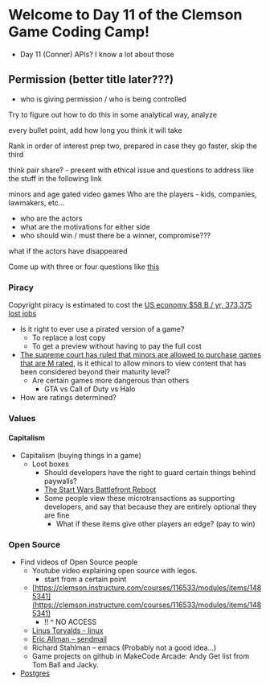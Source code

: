 
# Welcome to Day 11 of the Clemson Game Coding Camp!
- Day 11 (Conner) APIs? I know a lot about those

## Permission (better title later???)
  - who is giving permission / who is being controlled

Try to figure out how to do this in some analytical way, analyze 

every bullet point, add how long you think it will take

Rank in order of interest
    prep two, prepared in case they go faster, skip the third

think pair share? - present with ethical issue and questions to address like the stuff in the following link

minors and age gated video games
Who are the players - kids, companies, lawmakers, etc...
  - who are the actors
  - what are the motivations for either side
  - who should win / must there be a winner, compromise???

what if the actors have disappeared

Come up with three or four questions like [this](https://andrewbegel.com/info461/activities/situating-software-organizations.html)

### Piracy
Copyright piracy is estimated to cost the [US economy $58 B / yr, 373,375 lost jobs](https://www.ipi.org/ipi_issues/detail/the-true-cost-of-copyright-industry-piracy-to-the-us-economy#:~:text=In%20this%20study%2C%20the%20total,billion%20in%20lost%20tax%20revenues.)
    
- Is it right to ever use a pirated version of a game?
  - To replace a lost copy
  - To get a preview without having to pay the full cost
- [The supreme court has ruled that minors are allowed to purchase games that are M rated](https://patch.com/california/coronado/supreme-court-rules-minors-can-purchase-violent-video-games), is it ethical to allow minors to view content that has been considered beyond their maturity level?
  - Are certain games more dangerous than others
    - GTA vs Call of Duty vs Halo
- How are ratings determined?
  
### Values

#### Capitalism
- Capitalism (buying things in a game)
  - Loot boxes
    - Should developers have the right to guard certain things behind paywalls?
    - [The Start Wars Battlefront Reboot](https://www.gamespot.com/articles/star-wars-battlefront-2s-loot-box-controversy-expl/1100-6455155/)
    - Some people view these microtransactions as supporting developers, and say that because they are entirely optional they are fine
      - What if these items give other players an edge? (pay to win)

### Open Source
- Find videos of Open Source people
  - Youtube video explaining open source with legos.
    - start from a certain point
  - [https://clemson.instructure.com/courses/116533/modules/items/1485341](https://clemson.instructure.com/courses/116533/modules/items/1485341)
      - !! ^ NO ACCESS
  - [Linus Torvalds - linux](https://www.youtube.com/watch?v=o8NPllzkFhE)
  - [Eric Allman – sendmail](https://www.youtube.com/watch?v=w1f7yNOqweM)
  - Richard Stahlman – emacs (Probably not a good idea...)
  - Game projects on github in MakeCode Arcade: Andy Get list from Tom Ball and Jacky.
- [Postgres](https://www.postgresql.org/)
